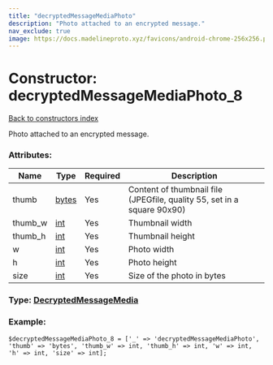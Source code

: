 ```yaml
---
title: "decryptedMessageMediaPhoto"
description: "Photo attached to an encrypted message."
nav_exclude: true
image: https://docs.madelineproto.xyz/favicons/android-chrome-256x256.png
---
```

# Constructor: decryptedMessageMediaPhoto\_8  
[Back to constructors index](/API_docs/constructors/index.html)



Photo attached to an encrypted message.

### Attributes:

| Name     |    Type       | Required | Description |
|----------|---------------|----------|-------------|
|thumb|[bytes](/API_docs/types/bytes.html) | Yes|Content of thumbnail file (JPEGfile, quality 55, set in a square 90x90)|
|thumb\_w|[int](/API_docs/types/int.html) | Yes|Thumbnail width|
|thumb\_h|[int](/API_docs/types/int.html) | Yes|Thumbnail height|
|w|[int](/API_docs/types/int.html) | Yes|Photo width|
|h|[int](/API_docs/types/int.html) | Yes|Photo height|
|size|[int](/API_docs/types/int.html) | Yes|Size of the photo in bytes|



### Type: [DecryptedMessageMedia](/API_docs/types/DecryptedMessageMedia.html)


### Example:

```
$decryptedMessageMediaPhoto_8 = ['_' => 'decryptedMessageMediaPhoto', 'thumb' => 'bytes', 'thumb_w' => int, 'thumb_h' => int, 'w' => int, 'h' => int, 'size' => int];
```  
